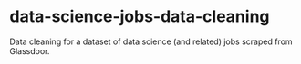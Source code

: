 # data-science-jobs-data-cleaning

Data cleaning for a dataset of data science (and related) jobs scraped from Glassdoor.
